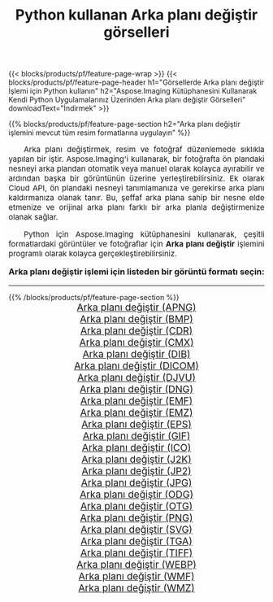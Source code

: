 ﻿---
title: Python kullanan Arka planı değiştir görselleri 
weight: 3920
url: /tr/python-net/change-background/ 
lang: tr
langdirlevel: 2
locales: zh-hans,ja,it,ru,de,es,fr,nl,id,lt,pl,pt,vi,tr,ko,zh-hant,ar,hi,th,sv,cs,uk,he
description: Kendi Python uygulamalarınızı ve sunucu API'lerinizi kullanarak Aspose.Imaging kitaplığını Arka planı değiştir görsellerine ve fotoğraflarına uygulama.
---

{{< blocks/products/pf/feature-page-wrap >}}
{{< blocks/products/pf/feature-page-header h1="Görsellerde Arka planı değiştir İşlemi için Python kullanın" h2="Aspose.Imaging Kütüphanesini Kullanarak Kendi Python Uygulamalarınız Üzerinden Arka planı değiştir Görselleri" downloadText="İndirmek" >}}


{{% blocks/products/pf/feature-page-section  h2="Arka planı değiştir işlemini mevcut tüm resim formatlarına uygulayın" %}}
<p align="justify" style="text-indent:2em;font-size:15px;">
Arka planı değiştirmek, resim ve fotoğraf düzenlemede sıklıkla yapılan bir iştir. Aspose.Imaging'i kullanarak, bir fotoğrafta ön plandaki nesneyi arka plandan otomatik veya manuel olarak kolayca ayırabilir ve ardından başka bir görüntünün üzerine yerleştirebilirsiniz. Ek olarak Cloud API, ön plandaki nesneyi tanımlamanıza ve gerekirse arka planı kaldırmanıza olanak tanır. Bu, şeffaf arka plana sahip bir nesne elde etmenize ve orijinal arka planı farklı bir arka planla değiştirmenize olanak sağlar.
</p>
<p align="justify" style="text-indent:2em;font-size:15px;">
Python için Aspose.Imaging kütüphanesini kullanarak, çeşitli formatlardaki görüntüler ve fotoğraflar için <b>Arka planı değiştir</b> işlemini programlı olarak kolayca gerçekleştirebilirsiniz.
</p>
<h3 style="margin-top:16px;">
Arka planı değiştir işlemi için listeden bir görüntü formatı seçin:
</h3>
<hr/>
{{% /blocks/products/pf/feature-page-section %}}
<div class="container-fluid productfamilypage bg-gray">
    <div class="convertypes bg-gray agp-content section">
        <div class="container">
		<div class="row other-converters" style="gap: 10px;font-size: 19px;text-align:center;">
		    <div class='col-md-3 other-converter remove-lp remove-rp'><a href="/imaging/tr/python-net/change-background/apng/" style="padding:15px;">Arka planı değiştir (APNG)</a></div><div class='col-md-3 other-converter remove-lp remove-rp'><a href="/imaging/tr/python-net/change-background/bmp/" style="padding:15px;">Arka planı değiştir (BMP)</a></div><div class='col-md-3 other-converter remove-lp remove-rp'><a href="/imaging/tr/python-net/change-background/cdr/" style="padding:15px;">Arka planı değiştir (CDR)</a></div><div class='col-md-3 other-converter remove-lp remove-rp'><a href="/imaging/tr/python-net/change-background/cmx/" style="padding:15px;">Arka planı değiştir (CMX)</a></div><div class='col-md-3 other-converter remove-lp remove-rp'><a href="/imaging/tr/python-net/change-background/dib/" style="padding:15px;">Arka planı değiştir (DIB)</a></div><div class='col-md-3 other-converter remove-lp remove-rp'><a href="/imaging/tr/python-net/change-background/dicom/" style="padding:15px;">Arka planı değiştir (DICOM)</a></div><div class='col-md-3 other-converter remove-lp remove-rp'><a href="/imaging/tr/python-net/change-background/djvu/" style="padding:15px;">Arka planı değiştir (DJVU)</a></div><div class='col-md-3 other-converter remove-lp remove-rp'><a href="/imaging/tr/python-net/change-background/dng/" style="padding:15px;">Arka planı değiştir (DNG)</a></div><div class='col-md-3 other-converter remove-lp remove-rp'><a href="/imaging/tr/python-net/change-background/emf/" style="padding:15px;">Arka planı değiştir (EMF)</a></div><div class='col-md-3 other-converter remove-lp remove-rp'><a href="/imaging/tr/python-net/change-background/emz/" style="padding:15px;">Arka planı değiştir (EMZ)</a></div><div class='col-md-3 other-converter remove-lp remove-rp'><a href="/imaging/tr/python-net/change-background/eps/" style="padding:15px;">Arka planı değiştir (EPS)</a></div><div class='col-md-3 other-converter remove-lp remove-rp'><a href="/imaging/tr/python-net/change-background/gif/" style="padding:15px;">Arka planı değiştir (GIF)</a></div><div class='col-md-3 other-converter remove-lp remove-rp'><a href="/imaging/tr/python-net/change-background/ico/" style="padding:15px;">Arka planı değiştir (ICO)</a></div><div class='col-md-3 other-converter remove-lp remove-rp'><a href="/imaging/tr/python-net/change-background/j2k/" style="padding:15px;">Arka planı değiştir (J2K)</a></div><div class='col-md-3 other-converter remove-lp remove-rp'><a href="/imaging/tr/python-net/change-background/jp2/" style="padding:15px;">Arka planı değiştir (JP2)</a></div><div class='col-md-3 other-converter remove-lp remove-rp'><a href="/imaging/tr/python-net/change-background/jpg/" style="padding:15px;">Arka planı değiştir (JPG)</a></div><div class='col-md-3 other-converter remove-lp remove-rp'><a href="/imaging/tr/python-net/change-background/odg/" style="padding:15px;">Arka planı değiştir (ODG)</a></div><div class='col-md-3 other-converter remove-lp remove-rp'><a href="/imaging/tr/python-net/change-background/otg/" style="padding:15px;">Arka planı değiştir (OTG)</a></div><div class='col-md-3 other-converter remove-lp remove-rp'><a href="/imaging/tr/python-net/change-background/png/" style="padding:15px;">Arka planı değiştir (PNG)</a></div><div class='col-md-3 other-converter remove-lp remove-rp'><a href="/imaging/tr/python-net/change-background/svg/" style="padding:15px;">Arka planı değiştir (SVG)</a></div><div class='col-md-3 other-converter remove-lp remove-rp'><a href="/imaging/tr/python-net/change-background/tga/" style="padding:15px;">Arka planı değiştir (TGA)</a></div><div class='col-md-3 other-converter remove-lp remove-rp'><a href="/imaging/tr/python-net/change-background/tiff/" style="padding:15px;">Arka planı değiştir (TIFF)</a></div><div class='col-md-3 other-converter remove-lp remove-rp'><a href="/imaging/tr/python-net/change-background/webp/" style="padding:15px;">Arka planı değiştir (WEBP)</a></div><div class='col-md-3 other-converter remove-lp remove-rp'><a href="/imaging/tr/python-net/change-background/wmf/" style="padding:15px;">Arka planı değiştir (WMF)</a></div><div class='col-md-3 other-converter remove-lp remove-rp'><a href="/imaging/tr/python-net/change-background/wmz/" style="padding:15px;">Arka planı değiştir (WMZ)</a></div>
                </div>
        </div>
    </div>
</div>
<br/>
